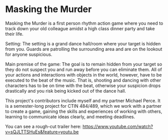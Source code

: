 # Masking the Murder

Masking the Murder is a first person rhythm action game where you need to track down your old colleague amidst a high class dinner party and take their life.

Setting: The setting is a grand dance hall/room where your target is hidden from you. Guards are patrolling the surrounding area and are on the lookout for anyone suspicious.

Main premise of the game: The goal is to remain hidden from your target so they do not suspect you and run away before you can eliminate them. All of your actions and interactions with objects in the world, however, have to be executed to the beat of the music. That is, shooting and dancing with other characters has to be on time with the beat, otherwise your suspicion drops drastically and you risk being kicked out of the dance hall.

This project's contributors include myself and my partner Michael Perce. It is a semester-long project for CTIN 484/489, which we work with a partner to create a game, gaining the skills and experiences of working with others, learning to communicate ideas clearly, and meeting deadlines.

You can see a rough-cut trailer here: https://www.youtube.com/watch?v=sQJLTTSHuEs&feature=youtu.be
